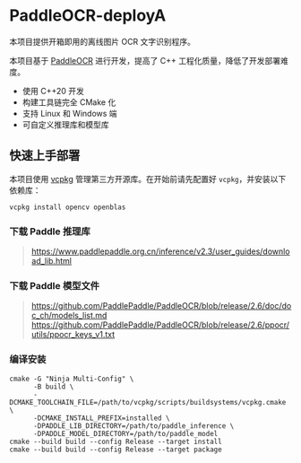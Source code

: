 # PaddleOCR-deployA
本项目提供开箱即用的离线图片 OCR 文字识别程序。

本项目基于 [PaddleOCR](https://github.com/PaddlePaddle/PaddleOCR/) 进行开发，提高了 C++ 工程化质量，降低了开发部署难度。

- 使用 C++20 开发
- 构建工具链完全 CMake 化
- 支持 Linux 和 Windows 端
- 可自定义推理库和模型库

## 快速上手部署
本项目使用 [vcpkg](https://github.com/microsoft/vcpkg) 管理第三方开源库。在开始前请先配置好 `vcpkg`，并安装以下依赖库：
```shell
vcpkg install opencv openblas
```
### 下载 Paddle 推理库
> https://www.paddlepaddle.org.cn/inference/v2.3/user_guides/download_lib.html

### 下载 Paddle 模型文件
> https://github.com/PaddlePaddle/PaddleOCR/blob/release/2.6/doc/doc_ch/models_list.md
> https://github.com/PaddlePaddle/PaddleOCR/blob/release/2.6/ppocr/utils/ppocr_keys_v1.txt

### 编译安装
```shell
cmake -G "Ninja Multi-Config" \
      -B build \
      -DCMAKE_TOOLCHAIN_FILE=/path/to/vcpkg/scripts/buildsystems/vcpkg.cmake \
      -DCMAKE_INSTALL_PREFIX=installed \
      -DPADDLE_LIB_DIRECTORY=/path/to/paddle_inference \
      -DPADDLE_MODEL_DIRECTORY=/path/to/paddle_model
cmake --build build --config Release --target install
cmake --build build --config Release --target package
```

